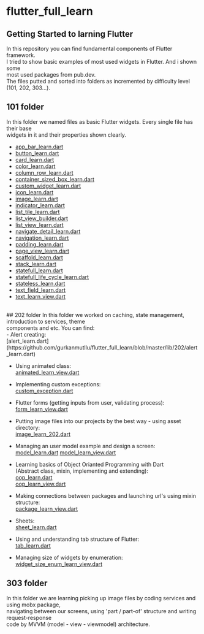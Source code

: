 # flutter_full_learn

## Getting Started to larning Flutter
In this repository you can find fundamental components of Flutter framework. <br>
I tried to show basic examples of most used widgets in Flutter. And i shown some <br> most used packages from pub.dev. <br> 
The files putted and sorted into folders as incremented by difficulty level (101, 202, 303...).  <br>


## 101 folder
In this folder we named files as basic Flutter widgets. Every single file has their base <br> widgets in it and their properties shown clearly. <br>
- [app_bar_learn.dart](https://github.com/gurkanmutllu/flutter_full_learn/blob/master/lib/101/app_bar_learn.dart)
- [button_learn.dart](https://github.com/gurkanmutllu/flutter_full_learn/blob/master/lib/101/button_learn.dart)
- [card_learn.dart](https://github.com/gurkanmutllu/flutter_full_learn/blob/master/lib/101/card_learn.dart)
- [color_learn.dart](https://github.com/gurkanmutllu/flutter_full_learn/blob/master/lib/101/color_learn.dart)
- [column_row_learn.dart](https://github.com/gurkanmutllu/flutter_full_learn/blob/master/lib/101/column_row_learn.dart)
- [container_sized_box_learn.dart](https://github.com/gurkanmutllu/flutter_full_learn/blob/master/lib/101/container_sized_box_learn.dart)
- [custom_widget_learn.dart](https://github.com/gurkanmutllu/flutter_full_learn/blob/master/lib/101/custom_widget_learn.dart)
- [icon_learn.dart](https://github.com/gurkanmutllu/flutter_full_learn/blob/master/lib/101/icon_learn.dart)
- [image_learn.dart](https://github.com/gurkanmutllu/flutter_full_learn/blob/master/lib/101/image_learn.dart)
- [indicator_learn.dart](https://github.com/gurkanmutllu/flutter_full_learn/blob/master/lib/101/indicator_learn.dart)
- [list_tile_learn.dart](https://github.com/gurkanmutllu/flutter_full_learn/blob/master/lib/101/list_tile_learn.dart)
- [list_view_builder.dart](https://github.com/gurkanmutllu/flutter_full_learn/blob/master/lib/101/list_view_builder.dart)
- [list_view_learn.dart](https://github.com/gurkanmutllu/flutter_full_learn/blob/master/lib/101/list_view_learn.dart)
- [navigate_detail_learn.dart](https://github.com/gurkanmutllu/flutter_full_learn/blob/master/lib/101/navigate_detail_learn.dart)
- [navigation_learn.dart](https://github.com/gurkanmutllu/flutter_full_learn/blob/master/lib/101/navigation_learn.dart)
- [padding_learn.dart](https://github.com/gurkanmutllu/flutter_full_learn/blob/master/lib/101/padding_learn.dart)
- [page_view_learn.dart](https://github.com/gurkanmutllu/flutter_full_learn/blob/master/lib/101/page_view_learn.dart)
- [scaffold_learn.dart](https://github.com/gurkanmutllu/flutter_full_learn/blob/master/lib/101/scaffold_learn.dart)
- [stack_learn.dart](https://github.com/gurkanmutllu/flutter_full_learn/blob/master/lib/101/stack_learn.dart)
- [statefull_learn.dart](https://github.com/gurkanmutllu/flutter_full_learn/blob/master/lib/101/statefull_learn.dart)
- [statefull_life_cycle_learn.dart](https://github.com/gurkanmutllu/flutter_full_learn/blob/master/lib/101/statefull_life_cycle_learn.dart)
- [stateless_learn.dart](https://github.com/gurkanmutllu/flutter_full_learn/blob/master/lib/101/stateless_learn.dart)
- [text_field_learn.dart](https://github.com/gurkanmutllu/flutter_full_learn/blob/master/lib/101/text_field_learn.dart)
- [text_learn_view.dart](https://github.com/gurkanmutllu/flutter_full_learn/blob/master/lib/101/text_learn_view.dart)
<br>
## 202 folder
In this folder we worked on caching, state management, introduction to services, theme <br> components and etc. You can find: <br> 
- Alert creating: <br>
[alert_learn.dart](https://github.com/gurkanmutllu/flutter_full_learn/blob/master/lib/202/alert_learn.dart)

- Using animated class: <br>
[animated_learn_view.dart](https://github.com/gurkanmutllu/flutter_full_learn/blob/master/lib/202/animated_learn_view.dart)

- Implementing custom exceptions: <br>
[custom_exception.dart](https://github.com/gurkanmutllu/flutter_full_learn/blob/master/lib/202/custom_exception.dart)

- Flutter forms (getting inputs from user, validating process): <br>
[form_learn_view.dart](https://github.com/gurkanmutllu/flutter_full_learn/blob/master/lib/202/form_learn_view.dart)

- Putting image files into our projects by the best way - using asset directory: <br>
[image_learn_202.dart](https://github.com/gurkanmutllu/flutter_full_learn/blob/master/lib/202/image_learn_202.dart)

- Managing an user model example and design a screen:  
[model_learn.dart](https://github.com/gurkanmutllu/flutter_full_learn/blob/master/lib/202/model_learn.dart)
[model_learn_view.dart](https://github.com/gurkanmutllu/flutter_full_learn/blob/master/lib/202/model_learn_view.dart)

- Learning basics of Object Orianted Programming with Dart <br>
(Abstract class, mixin, implementing and extending): <br>
[oop_learn.dart](https://github.com/gurkanmutllu/flutter_full_learn/blob/master/lib/202/oop_learn.dart) <br>
[oop_learn_view.dart](https://github.com/gurkanmutllu/flutter_full_learn/blob/master/lib/202/oop_learn_view.dart)

- Making connections between packages and launching url's using mixin structure: <br>
[package_learn_view.dart](https://github.com/gurkanmutllu/flutter_full_learn/blob/master/lib/202/package_learn_view.dart)

- Sheets: <br>
[sheet_learn.dart](https://github.com/gurkanmutllu/flutter_full_learn/blob/master/lib/202/sheet_learn.dart)

- Using and understanding tab structure of Flutter: <br>
[tab_learn.dart](https://github.com/gurkanmutllu/flutter_full_learn/blob/master/lib/202/tab_learn.dart)

- Managing size of widgets by enumeration: <br>
[widget_size_enum_learn_view.dart](https://github.com/gurkanmutllu/flutter_full_learn/blob/master/lib/202/widget_size_enum_learn_view.dart)

## 303 folder
In this folder we are learning picking up image files by coding services and using mobx package, <br> 
navigating between our screens, using 'part / part-of' structure and writing request-response <br> code by MVVM (model - view - viewmodel) architecture. <br>


